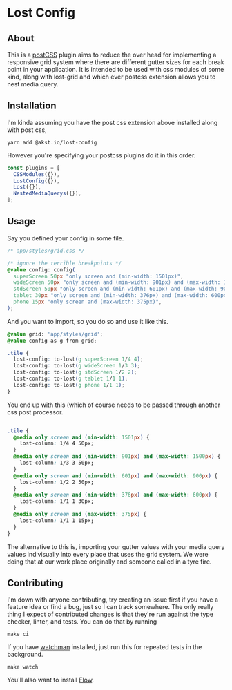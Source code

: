 # Lost Config

## About

This is a [postCSS][PostCSS] plugin aims to reduce the over head for
implementing a responsive grid system where there are different gutter
sizes for each break point in your application. It is intended to be used
with css modules of some kind, along with lost-grid and which ever postcss
extension allows you to nest media query.

## Installation

I'm kinda assuming you have the post css extension above installed along
with post css,

```
yarn add @akst.io/lost-config
```

However you're specifying your postcss plugins do it in this order.

```js
const plugins = [
  CSSModules({}),
  LostConfig({}),
  Lost({}),
  NestedMediaQuerys({}),
];
```

## Usage

Say you defined your config in some file.

```css
/* app/styles/grid.css */

/* ignore the terrible breakpoints */
@value config: config(
  superScreen 50px "only screen and (min-width: 1501px)",
  wideScreen 50px "only screen and (min-width: 901px) and (max-width: 1500px)",
  stdScreen 50px "only screen and (min-width: 601px) and (max-width: 900px)",
  tablet 30px "only screen and (min-width: 376px) and (max-width: 600px)",
  phone 15px "only screen and (max-width: 375px)",
);
```

And you want to import, so you do so and use it like this.

```css
@value grid: 'app/styles/grid';
@value config as g from grid;

.tile {
  lost-config: to-lost(g superScreen 1/4 4);
  lost-config: to-lost(g wideScreen 1/3 3);
  lost-config: to-lost(g stdScreen 1/2 2);
  lost-config: to-lost(g tablet 1/1 1);
  lost-config: to-lost(g phone 1/1 1);
}
```

You end up with this (which of course needs to be passed through another css post processor.

```css

.tile {
  @media only screen and (min-width: 1501px) {
    lost-column: 1/4 4 50px;
  }
  @media only screen and (min-width: 901px) and (max-width: 1500px) {
    lost-column: 1/3 3 50px;
  }
  @media only screen and (min-width: 601px) and (max-width: 900px) {
    lost-column: 1/2 2 50px;
  }
  @media only screen and (min-width: 376px) and (max-width: 600px) {
    lost-column: 1/1 1 30px;
  }
  @media only screen and (max-width: 375px) {
    lost-column: 1/1 1 15px;
  }
}
```

The alternative to this is, importing your gutter values with your
media query values indivisually into every place that uses the grid
system. We were doing that at our work place originally and someone
called in a tyre fire.

## Contributing

I'm down with anyone contributing, try creating an issue first if
you have a feature idea or find a bug, just so I can track somewhere.
The only really thing I expect of contributed changes is that they're
run against the type checker, linter, and tests. You can do that by
running

```
make ci
```

If you have [watchman][watchman] installed, just run this for repeated
tests in the background.

```
make watch
```

You'll also want to install [Flow][Flow].


[Flow]: https://flow.org
[watchman]: https://facebook.github.io/watchman/
[PostCSS]: http://postcss.org
